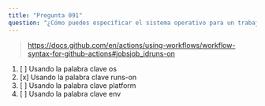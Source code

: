 ```yaml
---
title: "Pregunta 091"
question: "¿Cómo puedes especificar el sistema operativo para un trabajo en GitHub Actions?"
---
```



> https://docs.github.com/en/actions/using-workflows/workflow-syntax-for-github-actions#jobsjob_idruns-on
1. [ ] Usando la palabra clave os
1. [x] Usando la palabra clave runs-on
1. [ ] Usando la palabra clave platform
1. [ ] Usando la palabra clave env
